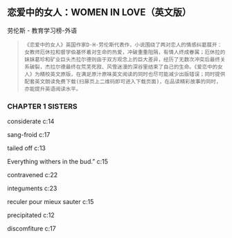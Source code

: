 ## 恋爱中的女人：WOMEN IN LOVE（英文版）

劳伦斯  -  教育学习榜-外语

>     《恋爱中的女人》英国作家D·H·劳伦斯代表作，小说围绕了两对恋人的情感纠葛展开：女教师厄休拉和督学伯基怀着对生命的热爱，冲破重重阻隔，有情人终成眷属；厄休拉的妹妹葛珍和矿业巨头杰拉尔德则由于双方观念上的巨大差异，经历了无数次冲突后最终关系破裂，杰拉尔德最终在荒芜死寂、风雪迷漫的深谷里结束了自己的生命。《爱恋中的女人》为精校英文原版，在满足原汁原味英文阅读的同时也尽可能减少出版错误；同时提供配套英文朗读免费下载(扫扉页上二维码即可进入下载页面)，在品读精彩故事的同时，亦能提升英语阅读水平。

### CHAPTER 1 SISTERS

considerate c:14

sang-froid  c:17

tailed off  c:13

Everything withers in the bud.” c:15

contravened c:22

integuments c:23

reculer pour mieux sauter c:15

precipitated c:12

discomfiture c:17
